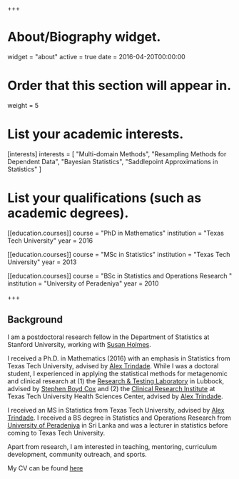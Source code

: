 +++
# About/Biography widget.
widget = "about"
active = true
date = 2016-04-20T00:00:00

# Order that this section will appear in.
weight = 5

# List your academic interests.
[interests]
  interests = [
    "Multi-domain Methods",
    "Resampling Methods for Dependent Data",
    "Bayesian Statistics",
    "Saddlepoint Approximations in Statistics"
  ]

# List your qualifications (such as academic degrees).
[[education.courses]]
  course = "PhD in Mathematics"
  institution = "Texas Tech University"
  year = 2016

[[education.courses]]
  course = "MSc in Statistics"
  institution = "Texas Tech University"
  year = 2013

[[education.courses]]
  course = "BSc in Statistics and Operations Research "
  institution = "University of Peradeniya"
  year = 2010
 
+++

## Background

I am a postdoctoral research fellow in the Department of Statistics at Stanford University, working with [Susan Holmes](http://statweb.stanford.edu/~susan/). 

I received a Ph.D. in Mathematics (2016) with an emphasis in Statistics from Texas Tech University, advised by [Alex Trindade](http://www.math.ttu.edu/~atrindad/). While I was a doctoral student, I experienced in applying the statistical methods for metagenomic and clinical research at (1) the [Research & Testing Laboratory](http://www.medicalbiofilm.org/) in Lubbock, advised by [Stephen Boyd Cox](https://www.researchgate.net/profile/Stephen_Cox3)
and (2) the [Clinical Research Institute](https://www.ttuhsc.edu/clinical-research/) at Texas Tech University Health Sciences Center, advised by [Alex Trindade](http://www.math.ttu.edu/~atrindad/).

I received an MS in Statistics from Texas Tech University, advised by [Alex Trindade](http://www.math.ttu.edu/~atrindad/). I received a BS degree in Statistics and Operations Research from [University of Peradeniya](https://sci.pdn.ac.lk/scs/) in Sri Lanka and was a lecturer in statistics before coming to Texas Tech University.

Apart from research, I am interested in teaching, mentoring, curriculum development, community outreach, and sports. 

My CV can be found [here](files/cv.pdf) 